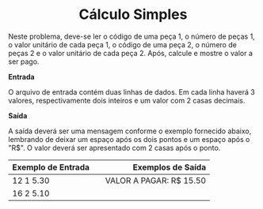 <center>

  # Cálculo Simples

</center>

Neste problema, deve-se ler o código de uma peça 1, o número de peças 1, o valor unitário de cada peça 1, o código de uma peça 2, o número de peças 2 e o valor unitário de cada peça 2. Após, calcule e mostre o valor a ser pago.

**Entrada**

O arquivo de entrada contém duas linhas de dados. Em cada linha haverá 3 valores, respectivamente dois inteiros e um valor com 2 casas decimais.

**Saída**

A saída deverá ser uma mensagem conforme o exemplo fornecido abaixo, lembrando de deixar um espaço após os dois pontos e um espaço após o "R$". O valor deverá ser apresentado com 2 casas após o ponto.

<div align="center">

| Exemplo de Entrada  |              |     Exemplos de Saída   |
| :------------------ | :----------: | -----------------------:|
|      12 1 5.30      |              | VALOR A PAGAR: R$ 15.50 |
|      16 2 5.10      |              |                         |



</div>



